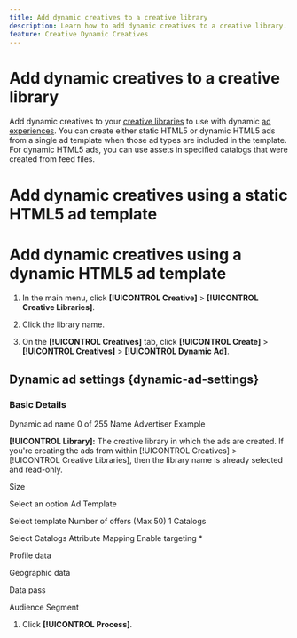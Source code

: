 ```yaml
---
title: Add dynamic creatives to a creative library
description: Learn how to add dynamic creatives to a creative library.
feature: Creative Dynamic Creatives
---
```

# Add dynamic creatives to a creative library

Add dynamic creatives to your [creative libraries](creative-library-manage.md) to use with dynamic [ad experiences](/help/creative/experiences/experience-about.md). You can create either static HTML5 or dynamic HTML5 ads from a single ad template when those ad types are included in the template<!-- wording -->.<!-- for static, I don't see a catalog selection option, and I also don't see the Advanced Details/Content section. Clarify the process for each ad type. --> For dynamic HTML5 ads, you can use assets in specified catalogs that were created from feed files.



# Add dynamic creatives using a static HTML5 ad template



# Add dynamic creatives using a dynamic HTML5 ad template

1. In the main menu, click **[!UICONTROL Creative]** > **[!UICONTROL Creative Libraries]**.

1. Click the library name.

1. On the **[!UICONTROL Creatives]** tab, click **[!UICONTROL Create]** > **[!UICONTROL Creatives]** > **[!UICONTROL Dynamic Ad]**.




## Dynamic ad settings {dynamic-ad-settings}

### Basic Details

Dynamic ad name 0 of 255
Name
Advertiser 
Example

**[!UICONTROL Library]:** The creative library in which the ads are created. If you're creating the ads from within [!UICONTROL Creatives] > [!UICONTROL Creative Libraries], then the library name is already selected and read-only.

Size 

Select an option
Ad Template

Select template
Number of offers (Max 50)
1
Catalogs

Select Catalogs
Attribute Mapping
Enable targeting *

Profile data

Geographic data

Data pass

Audience Segment

1. Click **[!UICONTROL Process]**.

